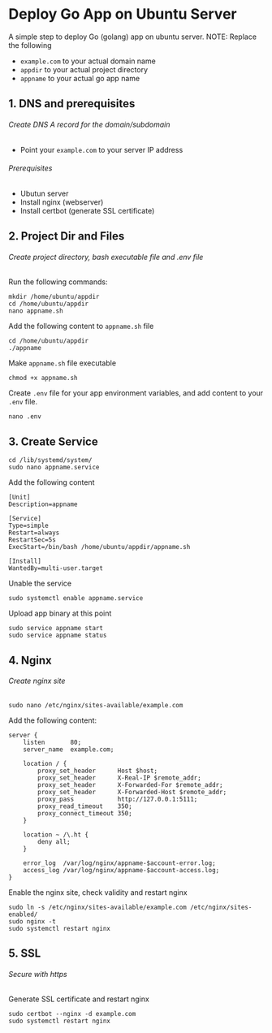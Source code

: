 # Deploy Go App on Ubuntu Server
A simple step to deploy Go (golang) app on ubuntu server. 
NOTE: Replace the following
* ```example.com``` to your actual domain name
* ```appdir``` to your actual project directory
* ```appname``` to your actual go app name

## 1. DNS and prerequisites
###### Create DNS A record for the domain/subdomain
* Point your ```example.com``` to your server IP address

###### Prerequisites
* Ubutun server
* Install nginx (webserver)
* Install certbot (generate SSL certificate)

## 2. Project Dir and Files
###### Create project directory, bash executable file and .env file
Run the following commands:
```
mkdir /home/ubuntu/appdir
cd /home/ubuntu/appdir
nano appname.sh
```
Add the following content to ```appname.sh``` file
```
cd /home/ubuntu/appdir
./appname
```
Make ```appname.sh``` file executable
```
chmod +x appname.sh
```
Create ```.env``` file for your app environment variables, and add content to your ```.env``` file.
```
nano .env
```

## 3. Create Service
```
cd /lib/systemd/system/
sudo nano appname.service
```
Add the following content
```
[Unit]
Description=appname

[Service]
Type=simple
Restart=always
RestartSec=5s
ExecStart=/bin/bash /home/ubuntu/appdir/appname.sh

[Install]
WantedBy=multi-user.target
```
Unable the service
```
sudo systemctl enable appname.service
```
Upload app binary at this point
```
sudo service appname start
sudo service appname status
```

## 4. Nginx
###### Create nginx site
```
sudo nano /etc/nginx/sites-available/example.com
```
Add the following content:
```
server {
    listen       80;
    server_name  example.com;

    location / {
        proxy_set_header      Host $host;
        proxy_set_header      X-Real-IP $remote_addr;
        proxy_set_header      X-Forwarded-For $remote_addr;
        proxy_set_header      X-Forwarded-Host $remote_addr;
        proxy_pass            http://127.0.0.1:5111;
        proxy_read_timeout    350;
        proxy_connect_timeout 350;
    }

    location ~ /\.ht {
        deny all;
    }

    error_log  /var/log/nginx/appname-$account-error.log;
    access_log /var/log/nginx/appname-$account-access.log;
}
```
Enable the nginx site, check validity and restart nginx  
```
sudo ln -s /etc/nginx/sites-available/example.com /etc/nginx/sites-enabled/
sudo nginx -t
sudo systemctl restart nginx
```

## 5. SSL
###### Secure with https
Generate SSL certificate and restart nginx
```
sudo certbot --nginx -d example.com
sudo systemctl restart nginx
```


